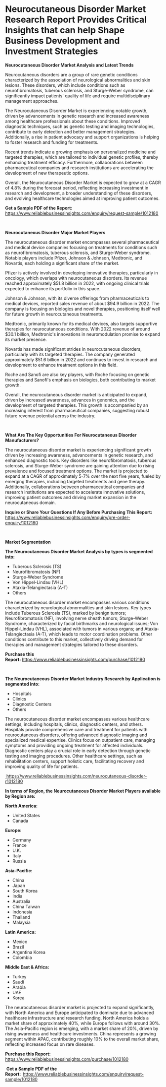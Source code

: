 <p><h1>Neurocutaneous Disorder Market Research Report Provides Critical Insights that can help Shape Business Development and Investment Strategies</h1></p><p><strong>Neurocutaneous Disorder Market Analysis and Latest Trends</strong></p>
<p><p>Neurocutaneous disorders are a group of rare genetic conditions characterized by the association of neurological abnormalities and skin lesions. These disorders, which include conditions such as neurofibromatosis, tuberous sclerosis, and Sturge-Weber syndrome, can significantly impact patients' quality of life and require multidisciplinary management approaches.</p><p>The Neurocutaneous Disorder Market is experiencing notable growth, driven by advancements in genetic research and increased awareness among healthcare professionals about these conditions. Improved diagnostic techniques, such as genetic testing and imaging technologies, contribute to early detection and better management strategies. Additionally, a rise in patient advocacy and support organizations is helping to foster research and funding for treatments.</p><p>Recent trends indicate a growing emphasis on personalized medicine and targeted therapies, which are tailored to individual genetic profiles, thereby enhancing treatment efficacy. Furthermore, collaborations between pharmaceutical companies and research institutions are accelerating the development of new therapeutic options.</p><p>Overall, the Neurocutaneous Disorder Market is expected to grow at a CAGR of 4.8% during the forecast period, reflecting increasing investment in research and development, a broader understanding of these disorders, and evolving healthcare technologies aimed at improving patient outcomes.</p></p>
<p><strong>Get a Sample PDF of the Report:&nbsp;</strong> <a href="https://www.reliablebusinessinsights.com/enquiry/request-sample/1012180?utm_campaign=3578&utm_medium=2&utm_source=Github&utm_content=ia&utm_term=16042025&utm_id=neurocutaneous-disorder">https://www.reliablebusinessinsights.com/enquiry/request-sample/1012180</a></p>
<p>&nbsp;</p>
<p><strong>Neurocutaneous Disorder Major Market Players</strong></p>
<p><p>The neurocutaneous disorder market encompasses several pharmaceutical and medical device companies focusing on treatments for conditions such as neurofibromatosis, tuberous sclerosis, and Sturge-Weber syndrome. Notable players include Pfizer, Johnson & Johnson, Medtronic, and Novartis, each holding a significant share of the market.</p><p>Pfizer is actively involved in developing innovative therapies, particularly in oncology, which overlaps with neurocutaneous disorders. Its revenue reached approximately $51.8 billion in 2022, with ongoing clinical trials expected to enhance its portfolio in this space.</p><p>Johnson & Johnson, with its diverse offerings from pharmaceuticals to medical devices, reported sales revenue of about $94.9 billion in 2022. The company is focusing on biologics and novel therapies, positioning itself well for future growth in neurocutaneous treatments.</p><p>Medtronic, primarily known for its medical devices, also targets supportive therapies for neurocutaneous conditions. With 2022 revenue of around $30.1 billion, Medtronic's innovations in neuromodulation promise to expand its market presence.</p><p>Novartis has made significant strides in neurocutaneous disorders, particularly with its targeted therapies. The company generated approximately $51.6 billion in 2022 and continues to invest in research and development to enhance treatment options in this field.</p><p>Roche and Sanofi are also key players, with Roche focusing on genetic therapies and Sanofi's emphasis on biologics, both contributing to market growth.</p><p>Overall, the neurocutaneous disorder market is anticipated to expand, driven by increased awareness, advances in genomics, and the development of targeted therapies. This growth is accompanied by an increasing interest from pharmaceutical companies, suggesting robust future revenue potential across the industry.</p></p>
<p>&nbsp;</p>
<p><strong>What Are The Key Opportunities For Neurocutaneous Disorder Manufacturers?</strong></p>
<p><p>The neurocutaneous disorder market is experiencing significant growth driven by increasing awareness, advancements in genetic research, and enhanced diagnostic tools. Key disorders like neurofibromatosis, tuberous sclerosis, and Sturge-Weber syndrome are gaining attention due to rising prevalence and focused treatment options. The market is projected to expand at a CAGR of approximately 5-7% over the next five years, fueled by emerging therapies, including targeted treatments and gene therapy. Additionally, collaborations between pharmaceutical companies and research institutions are expected to accelerate innovative solutions, improving patient outcomes and driving market expansion in the neurocutaneous domain.</p></p>
<p><strong>Inquire or Share Your Questions If Any Before Purchasing This Report:</strong> <a href="https://www.reliablebusinessinsights.com/enquiry/pre-order-enquiry/1012180?utm_campaign=3578&utm_medium=2&utm_source=Github&utm_content=ia&utm_term=16042025&utm_id=neurocutaneous-disorder">https://www.reliablebusinessinsights.com/enquiry/pre-order-enquiry/1012180</a></p>
<p>&nbsp;</p>
<p><strong>Market Segmentation</strong></p>
<p><strong>The Neurocutaneous Disorder Market Analysis by types is segmented into:</strong></p>
<p><ul><li>Tuberous Sclerosis (TS)</li><li>Neurofibromatosis (NF)</li><li>Sturge-Weber Syndrome</li><li>Von Hippel-Lindau (VHL)</li><li>Ataxia-Telangiectasia (A-T)</li><li>Others</li></ul></p>
<p><p>The neurocutaneous disorder market encompasses various conditions characterized by neurological abnormalities and skin lesions. Key types include Tuberous Sclerosis (TS), marked by benign tumors; Neurofibromatosis (NF), involving nerve sheath tumors; Sturge-Weber Syndrome, characterized by facial birthmarks and neurological issues; Von Hippel-Lindau (VHL), associated with tumors in various organs; and Ataxia-Telangiectasia (A-T), which leads to motor coordination problems. Other conditions contribute to this market, collectively driving demand for therapies and management strategies tailored to these disorders.</p></p>
<p><strong>Purchase this Report:&nbsp;</strong><a href="https://www.reliablebusinessinsights.com/purchase/1012180?utm_campaign=3578&utm_medium=2&utm_source=Github&utm_content=ia&utm_term=16042025&utm_id=neurocutaneous-disorder">https://www.reliablebusinessinsights.com/purchase/1012180</a></p>
<p>&nbsp;</p>
<p><strong>The Neurocutaneous Disorder Market Industry Research by Application is segmented into:</strong></p>
<p><ul><li>Hospitals</li><li>Clinics</li><li>Diagnostic Centers</li><li>Others</li></ul></p>
<p><p>The neurocutaneous disorder market encompasses various healthcare settings, including hospitals, clinics, diagnostic centers, and others. Hospitals provide comprehensive care and treatment for patients with neurocutaneous disorders, offering advanced diagnostic imaging and specialized medical expertise. Clinics focus on outpatient care, managing symptoms and providing ongoing treatment for affected individuals. Diagnostic centers play a crucial role in early detection through genetic testing and imaging procedures. Other healthcare settings, such as rehabilitation centers, support holistic care, facilitating recovery and improving quality of life for patients.</p></p>
<p><a href="https://www.reliablebusinessinsights.com/neurocutaneous-disorder-r1012180?utm_campaign=3578&utm_medium=2&utm_source=Github&utm_content=ia&utm_term=16042025&utm_id=neurocutaneous-disorder">&nbsp;https://www.reliablebusinessinsights.com/neurocutaneous-disorder-r1012180</a></p>
<p><strong>In terms of Region, the Neurocutaneous Disorder Market Players available by Region are:</strong></p>
<p>
    <p> <strong> North America: </strong>
        <ul>
            <li>United States</li>
            <li>Canada</li>
        </ul>
        </p> 
    <p> <strong> Europe: </strong>
        <ul>
            <li>Germany</li>
            <li>France</li>
            <li>U.K.</li>
            <li>Italy</li>
            <li>Russia</li>
        </ul>
        </p> 
    <p> <strong> Asia-Pacific: </strong>
        <ul>
            <li>China</li>
            <li>Japan</li>
            <li>South Korea</li>
            <li>India</li>
            <li>Australia</li>
            <li>China Taiwan</li>
            <li>Indonesia</li>
            <li>Thailand</li>
            <li>Malaysia</li>
        </ul>
        </p> 
    <p> <strong> Latin America: </strong>
        <ul>
            <li>Mexico</li>
            <li>Brazil</li>
            <li>Argentina Korea</li>
            <li>Colombia</li>
        </ul>
        </p> 
    <p> <strong> Middle East & Africa: </strong>
        <ul>
            <li>Turkey</li>
            <li>Saudi</li>
            <li>Arabia</li>
            <li>UAE</li>
            <li>Korea</li>
        </ul>
    </p>
    </p>
<p><p>The neurocutaneous disorder market is projected to expand significantly, with North America and Europe anticipated to dominate due to advanced healthcare infrastructure and research funding. North America holds a market share of approximately 40%, while Europe follows with around 30%. The Asia-Pacific region is emerging, with a market share of 20%, driven by rising awareness and healthcare investments. China represents a growing segment within APAC, contributing roughly 10% to the overall market share, reflecting increased focus on rare diseases.</p></p>
<p><strong>Purchase this Report: </strong><a href="https://www.reliablebusinessinsights.com/purchase/1012180?utm_campaign=3578&utm_medium=2&utm_source=Github&utm_content=ia&utm_term=16042025&utm_id=neurocutaneous-disorder">https://www.reliablebusinessinsights.com/purchase/1012180</a></p>
<p>&nbsp;<strong>Get a Sample PDF of the Report:&nbsp;&nbsp;</strong><a href="https://www.reliablebusinessinsights.com/enquiry/request-sample/1012180?utm_campaign=3578&utm_medium=2&utm_source=Github&utm_content=ia&utm_term=16042025&utm_id=neurocutaneous-disorder">https://www.reliablebusinessinsights.com/enquiry/request-sample/1012180</a></p>
<p><strong></strong></p>
<p><p></p><p></p><p></p></p>